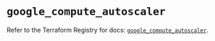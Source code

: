 # `google_compute_autoscaler`

Refer to the Terraform Registry for docs: [`google_compute_autoscaler`](https://registry.terraform.io/providers/hashicorp/google/6.1.0/docs/resources/compute_autoscaler).
